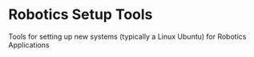 # Robotics Setup Tools

Tools for setting up new systems (typically a Linux Ubuntu) for Robotics Applications
